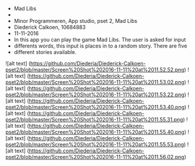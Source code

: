 * Mad Libs 
* 
* Minor Programmeren, App studio, pset 2, Mad Libs
* Diederick Calkoen, 10684883
* 11-11-2016 
* In this app you can play the game Mad Libs. The user is asked for input
* differents words, this input is places in to a random story. There are five
* different stories available.


![alt text] (https://github.com/Diederia/Diederick-Calkoen-pset2/blob/master/Screen%20Shot%202016-11-11%20at%2011.52.52.png)
![alt text] (https://github.com/Diederia/Diederick-Calkoen-pset2/blob/master/Screen%20Shot%202016-11-11%20at%2011.53.02.png)
![alt text] (https://github.com/Diederia/Diederick-Calkoen-pset2/blob/master/Screen%20Shot%202016-11-11%20at%2011.53.22.png)
![alt text] (https://github.com/Diederia/Diederick-Calkoen-pset2/blob/master/Screen%20Shot%202016-11-11%20at%2011.53.40.png)
![alt text] (https://github.com/Diederia/Diederick-Calkoen-pset2/blob/master/Screen%20Shot%202016-11-11%20at%2011.55.31.png)
![alt text] (https://github.com/Diederia/Diederick-Calkoen-pset2/blob/master/Screen%20Shot%202016-11-11%20at%2011.55.40.png)
![alt text] (https://github.com/Diederia/Diederick-Calkoen-pset2/blob/master/Screen%20Shot%202016-11-11%20at%2011.55.53.png)
![alt text] (https://github.com/Diederia/Diederick-Calkoen-pset2/blob/master/Screen%20Shot%202016-11-11%20at%2011.56.02.png)
